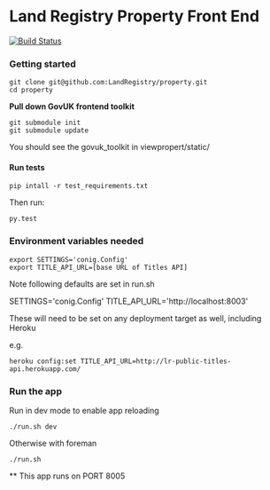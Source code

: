 Land Registry Property Front End
===============

[![Build Status](https://travis-ci.org/LandRegistry/property.svg?branch=master)](https://travis-ci.org/LandRegistry/property)


### Getting started

```
git clone git@github.com:LandRegistry/property.git
cd property
```

**Pull down GovUK frontend toolkit**

```
git submodule init
git submodule update
```
You should see the govuk_toolkit in viewpropert/static/


#### Run tests

```
pip intall -r test_requirements.txt
```

Then run:

```
py.test
```

### Environment variables needed

```
export SETTINGS='conig.Config'
export TITLE_API_URL=[base URL of Titles API]
```
Note following defaults are set in run.sh

SETTINGS='conig.Config'
TITLE_API_URL='http://localhost:8003'

These will need to be set on any deployment target as well, including Heroku

e.g.
```
heroku config:set TITLE_API_URL=http://lr-public-titles-api.herokuapp.com/
```

### Run the app

Run in dev mode to enable app reloading

```
./run.sh dev
```

Otherwise with foreman

```
./run.sh
```

** This app runs on PORT 8005
